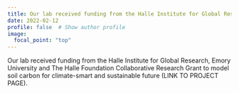 ```yaml
---
title: Our lab received funding from the Halle Institute for Global Research, Emory University
date: 2022-02-12
profile: false  # Show author profile
image:
  focal_point: "top"
---
```


Our lab received funding from the Halle Institute for Global Research, Emory University and The Halle Foundation Collaborative Research Grant to model soil carbon for climate-smart and sustainable future (LINK TO PROJECT PAGE). 
